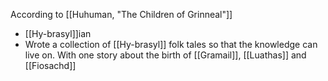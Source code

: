 According to [[Huhuman, "The Children of Grinneal"]]
- [[Hy-brasyl]]ian
- Wrote a collection of [[Hy-brasyl]] folk tales so that the knowledge can live on. With one story about the birth of [[Gramail]], [[Luathas]] and [[Fiosachd]]